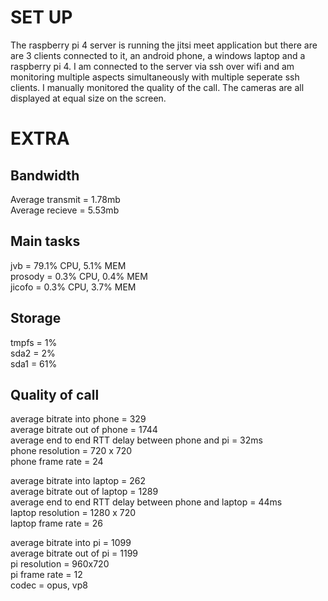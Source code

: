 # SET UP
The raspberry pi 4 server is running the jitsi meet application but there are are 3 clients connected to it, an android phone, a windows laptop and a raspberry pi 4. I am connected to the server via ssh over wifi and am monitoring multiple aspects simultaneously with multiple seperate ssh clients. I manually monitored the quality of the call. The cameras are all displayed at equal size on the screen.
# EXTRA
## Bandwidth
Average transmit = 1.78mb  
Average recieve = 5.53mb  
## Main tasks
jvb = 79.1% CPU, 5.1% MEM  
prosody = 0.3% CPU, 0.4% MEM  
jicofo = 0.3% CPU, 3.7% MEM  
## Storage
tmpfs = 1%   
sda2 = 2%  
sda1 = 61%  
## Quality of call
average bitrate into phone = 329  
average bitrate out of phone = 1744    
average end to end RTT delay between phone and pi = 32ms    
phone resolution = 720 x 720    
phone frame rate = 24  
  
average bitrate into laptop = 262      
average bitrate out of laptop = 1289  
average end to end RTT delay between phone and laptop = 44ms  
laptop resolution = 1280 x 720    
laptop frame rate = 26    

average bitrate into pi = 1099    
average bitrate out of pi = 1199  
pi resolution = 960x720  
pi frame rate = 12      
codec = opus, vp8
